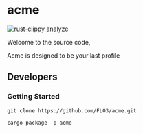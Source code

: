 # acme

[![rust-clippy analyze](https://github.com/FL03/acme/actions/workflows/rust-clippy.yml/badge.svg)](https://github.com/FL03/acme/actions/workflows/rust-clippy.yml)

Welcome to the source code,

Acme is designed to be your last profile

## Developers

### Getting Started

    git clone https://github.com/FL03/acme.git

    cargo package -p acme
    